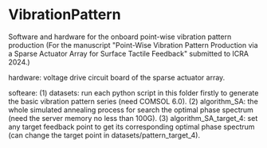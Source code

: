# VibrationPattern
Software and hardware for the onboard point-wise vibration pattern production
(For the manuscript "Point-Wise Vibration Pattern Production via a Sparse Actuator Array for Surface Tactile Feedback" submitted to ICRA 2024.)

hardware: voltage drive circuit board of the sparse actuator array. 

softeare: 
(1) datasets: run each python script in this folder firstly to generate the basic vibration pattern series (need COMSOL 6.0).
(2) algorithm_SA: the whole simulated annealing process for search the optimal phase spectrum (need the server memory no less than 100G).
(3) algorithm_SA_target_4: set any target feedback point to get its corresponding optimal phase spectrum (can change the target point in datasets/pattern_target_4).
